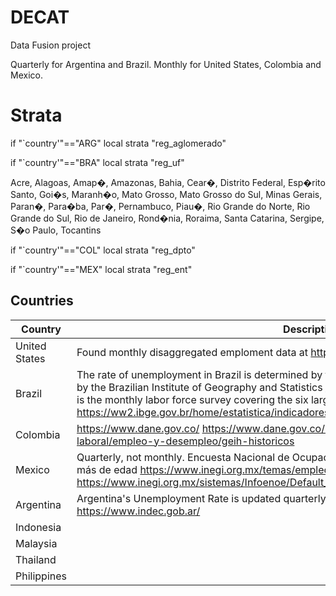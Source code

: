 # DECAT
Data Fusion project

Quarterly for Argentina and Brazil. Monthly for United States, Colombia and Mexico.

# Strata

if "`country'"=="ARG" local strata "reg_aglomerado"  

if "`country'"=="BRA" local strata "reg_uf" 

Acre, Alagoas, Amap�, Amazonas, Bahia, Cear�, Distrito Federal, Esp�rito Santo, Goi�s, Maranh�o, Mato Grosso, Mato Grosso do Sul, Minas Gerais, Paran�, Para�ba, Par�, Pernambuco, Piau�, Rio Grande do Norte, Rio Grande do Sul, Rio de Janeiro, Rond�nia, Roraima, Santa Catarina, Sergipe, S�o Paulo, Tocantins


if "`country'"=="COL" local strata "reg_dpto"  

if "`country'"=="MEX" local strata "reg_ent"  


## Countries
| Country       	| Description 	|
|---------------	|-------------	|
| United States 	| Found monthly disaggregated emploment data at https://www.bls.gov/lau/ |
| Brazil        	| The rate of unemployment in Brazil is determined by the Monthly Employment Survey, coordinated by the Brazilian Institute of Geography and Statistics [IBGE](https://www.ibge.gov.br). The Pesquisa Mensal de Emprego (PME) is the monthly labor force survey covering the six largest Brazilian cities. See https://ww2.ibge.gov.br/home/estatistica/indicadores/trabalhoerendimento/pme_nova/default.shtm |
| Colombia      	|https://www.dane.gov.co/    	https://www.dane.gov.co/index.php/estadisticas-por-tema/mercado-laboral/empleo-y-desempleo/geih-historicos|
| Mexico        	| Quarterly, not monthly. Encuesta Nacional de Ocupación y Empleo (ENOE), población de 15 años y más de edad https://www.inegi.org.mx/temas/empleo/      https://www.inegi.org.mx/sistemas/Infoenoe/Default_15mas.aspx|
| Argentina     	| Argentina's Unemployment Rate is updated quarterly for 31 urban agglomerates https://www.indec.gob.ar/|
| Indonesia     	|             	|
| Malaysia      	|             	|
| Thailand      	|             	|
| Philippines    	|             	|
